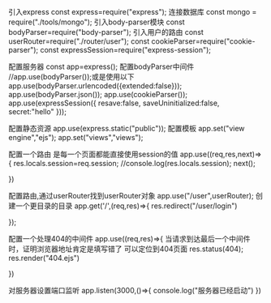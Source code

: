 引入express
const express=require("express");
连接数据库
const mongo = require("./tools/mongo");
引入body-parser模块
const bodyParser=require("body-parser");
引入用户的路由
const userRouter=require("./router/user");
const cookieParser=require("cookie-parser");
const expressSession=require("express-session");

配置服务器
const app=express();
配置bodyParser中间件
//app.use(bodyParser());或是使用以下
app.use(bodyParser.urlencoded({extended:false}));
app.use(bodyParser.json());
app.use(cookieParser());
app.use(expressSession({
    resave:false,
    saveUninitialized:false,
    secret:"hello"
}));


配置静态资源
app.use(express.static("public"));
配置模板
app.set("view engine","ejs");
app.set("views","views");



配置一个路由 是每一个页面都能直接使用session的值
app.use((req,res,next)=>{
    res.locals.session=req.session;
    //console.log(res.locals.session);
    next();

})

配置路由,通过userRouter找到userRouter对象
app.use("/user",userRouter);
创建一个更目录的目录
app.get('/',(req,res)=>{
    res.redirect("/user/login")

});

配置一个处理404的中间件
app.use((req,res)=>{
    当请求到达最后一个中间件时，证明浏览器地址肯定是填写错了
    可以定位到404页面
    res.status(404);
    res.render("404.ejs")

})

对服务器设置端口监听
app.listen(3000,()=>{
    console.log("服务器已经启动")
})

